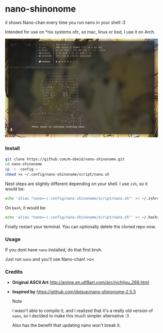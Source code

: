 # nano-shinonome
it shows Nano-chan every time you run nano in your shell :3

Intended for use on *nix systems ofc, so mac, linux or bsd, I use it on Arch.

![kawaii desu ne?](assets/nano.jpg)

### Install
```bash
git clone https://github.com/m-obeid/nano-shinonome.git
cd nano-shinonome
cp -r .config ~
chmod +x ~/.config/nano-shinonome/script/nano.sh
```

Next steps are slightly different depending on your shell. I use `zsh`, so it would be:

```bash
echo 'alias "nano=~/.config/nano-shinonome/script/nano.sh"' >> ~/.zshrc
```

On `bash`, it would be:

```bash
echo 'alias "nano=~/.config/nano-shinonome/script/nano.sh"' >> ~/.bashrc
```

Finally restart your terminal. You can optionally delete the cloned repo now.

### Usage

If you dont have `nano` installed, do that first bruh.

Just run `nano` and you'll see Nano-chan! >o<

### Credits
- **Original ASCII Art** http://anime.en.utf8art.com/arc/nichijou_266.html
- **Inspired by** https://github.com/dolsup/nano-shinonome-2.5.3 

    > [!NOTE]
    > I wasn't able to compile it, and I realized that it's a really old version of `nano`, so I decided to make this much simpler alternative :3
    >
    > Also has the benefit that updating nano won't break it.

